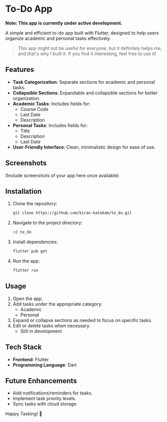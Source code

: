 # To-Do App

**Note: This app is currently under active development.**

A simple and efficient to-do app built with Flutter, designed to help users organize academic and personal tasks effectively.

> This app might not be useful for everyone, but it definitely helps me, and that's why I built it. If you find it interesting, feel free to use it!

## Features

- **Task Categorization**: Separate sections for academic and personal tasks.
- **Collapsible Sections**: Expandable and collapsible sections for better organization.
- **Academic Tasks**: Includes fields for:
  - Course Code
  - Last Date
  - Description
- **Personal Tasks**: Includes fields for:
  - Title
  - Description
  - Last Date
- **User-Friendly Interface**: Clean, minimalistic design for ease of use.

## Screenshots

(Include screenshots of your app here once available)

## Installation

1. Clone the repository:
   ```bash
   git clone https://github.com/kiran-katakam/to_do.git
   ```
2. Navigate to the project directory:
   ```bash
   cd to_do
   ```
3. Install dependencies:
   ```bash
   flutter pub get
   ```
4. Run the app:
   ```bash
   flutter run
   ```

## Usage

1. Open the app.
2. Add tasks under the appropriate category:
   - Academic
   - Personal
3. Expand or collapse sections as needed to focus on specific tasks.
4. Edit or delete tasks when necessary.
   - Still in development

## Tech Stack

- **Frontend**: Flutter
- **Programming Language**: Dart

## Future Enhancements

- Add notifications/reminders for tasks.
- Implement task priority levels.
- Sync tasks with cloud storage.


Happy Tasking! 🎉
